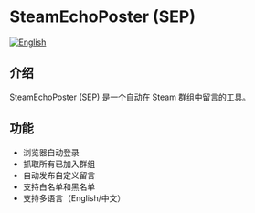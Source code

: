 # SteamEchoPoster (SEP)

[![English](https://img.shields.io/badge/lang-English-blue.svg)](./README.md)

## 介绍
SteamEchoPoster (SEP) 是一个自动在 Steam 群组中留言的工具。

## 功能
- 浏览器自动登录
- 抓取所有已加入群组
- 自动发布自定义留言
- 支持白名单和黑名单
- 支持多语言（English/中文）

